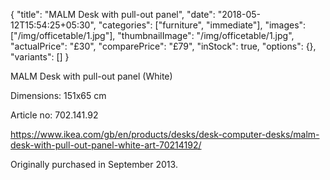 {
    "title": "MALM Desk with pull-out panel",
    "date": "2018-05-12T15:54:25+05:30",
    "categories": ["furniture", "immediate"],
    "images": ["/img/officetable/1.jpg"],
    "thumbnailImage": "/img/officetable/1.jpg",
    "actualPrice": "£30",
    "comparePrice": "£79",
    "inStock": true,
    "options": {},
    "variants": []
}

MALM Desk with pull-out panel (White)

Dimensions: 151x65 cm

Article no: 702.141.92

https://www.ikea.com/gb/en/products/desks/desk-computer-desks/malm-desk-with-pull-out-panel-white-art-70214192/

Originally purchased in September 2013.